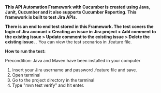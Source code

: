 
**This API Automation Framework with Cucumber is created using Java, Junit, Cucumber and it also supports Cucumber Reporting. This framework is built to test Jira APIs.**

**There is an end to end test stored in this Framework. The test covers the login of Jira account > Creating an issue in Jira project > Add comment to the existing issue > Update comment to the existing issue > Delete the existing issue.**
.
You can view the test scenarios in .feature file.

**How to run the test:**

Precondition: Java and Maven have been installed in your computer

1) Insert your Jira username and password .feature file and save.
2) Open terminal
3) Go to the project directory in the terminal
4) Type "mvn test verify" and hit enter.






